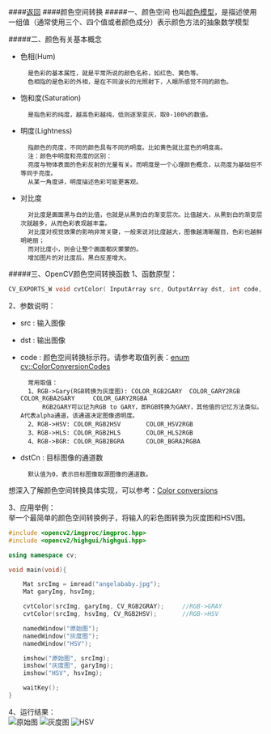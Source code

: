 ####[返回](./leaning_catalog.md/#目录)
####颜色空间转换
#####一、颜色空间
也叫[颜色模型](http://baike.baidu.com/link?url=OPAa5xlTEK1f_zui9WWGJuk_AKQ3gtKb6H1bR2hwdd6oOO-ZNqcX5ZL5hCm_tkSAQOmVWWvVoN-6aNrAiPOQnq)，是描述使用一组值（通常使用三个、四个值或者颜色成分）表示颜色方法的抽象数学模型

#####二、颜色有关基本概念
* 色相(Hum)

		是色彩的基本属性，就是平常所说的颜色名称，如红色、黄色等。
		色相指的是色彩的外相，是在不同波长的光照射下，人眼所感觉不同的颜色。

* 饱和度(Saturation)

		是指色彩的纯度，越高色彩越纯，低则逐渐变灰，取0-100%的数值。

* 明度(Lightness)

		指颜色的亮度，不同的颜色具有不同的明度。比如黄色就比蓝色的明度高。
		注：颜色中明度和亮度的区别：
		亮度与物体表面的色彩反射的光量有关。而明度是一个心理颜色概念，以亮度为基础但不等同于亮度。
		从某一角度讲，明度描述色彩可能更客观。

* 对比度

		对比度是画面黑与白的比值，也就是从黑到白的渐变层次。比值越大，从黑到白的渐变层次就越多，从而色彩表现越丰富。
		对比度对视觉效果的影响非常关键，一般来说对比度越大，图像越清晰醒目，色彩也越鲜明艳丽；
		而对比度小，则会让整个画面都灰蒙蒙的。
		增加图片的对比度后，黑白反差增大。

#####三、OpenCV颜色空间转换函数
1、函数原型：<br>
```cpp
CV_EXPORTS_W void cvtColor( InputArray src, OutputArray dst, int code, int dstCn = 0 );
```
2、参数说明：<br>
* src	:	输入图像
* dst	:	输出图像
* code	:	颜色空间转换标示符。请参考取值列表：[enum cv::ColorConversionCodes](http://docs.opencv.org/3.0.0/d7/d1b/group__imgproc__misc.html#ga4e0972be5de079fed4e3a10e24ef5ef0)

		常用取值：
		1、RGB->Gary(RGB转换为灰度图):	COLOR_RGB2GARY	COLOR_GARY2RGB	COLOR_RGBA2GARY		COLOR_GARY2RGBA
			RGB2GARY可以记为RGB to GARY，即RGB转换为GARY，其他值的记忆方法类似。A代表alpha通道，该通道决定图像透明度。
		2、RGB->HSV:	COLOR_RGB2HSV		COLOR_HSV2RGB
		3、RGB->HLS:	COLOR_RGB2HLS		COLOR_HLS2RGB
		4、RGB->BGR:	COLOR_RGB2BGRA		COLOR_BGRA2RGBA

* dstCn	:	目标图像的通道数

		默认值为0，表示目标图像取源图像的通道数。
想深入了解颜色空间转换具体实现，可以参考：[Color conversions](http://docs.opencv.org/3.0.0/de/d25/imgproc_color_conversions.html)

3、应用举例：<br>
举一个最简单的颜色空间转换例子，将输入的彩色图转换为灰度图和HSV图。
```cpp
#include <opencv2/imgproc/imgproc.hpp>
#include <opencv2/highgui/highgui.hpp>

using namespace cv;

void main(void){

	Mat srcImg = imread("angelababy.jpg");
	Mat garyImg, hsvImg;

	cvtColor(srcImg, garyImg, CV_RGB2GRAY);		//RGB->GRAY
	cvtColor(srcImg, hsvImg, CV_RGB2HSV);		//RGB->HSV

	namedWindow("原始图");
	namedWindow("灰度图");
	namedWindow("HSV");

	imshow("原始图", srcImg);
	imshow("灰度图", garyImg);
	imshow("HSV", hsvImg);

	waitKey();
}
```
4、运行结果：<br>
![原始图](http://i3.piimg.com/2fa38040bc980230t.jpg "原始图")	![灰度图](http://i3.piimg.com/46711cda6ce58608t.jpg "灰度图")	![HSV](http://i3.piimg.com/1355fee6ba86ac8ct.jpg "HSV")
